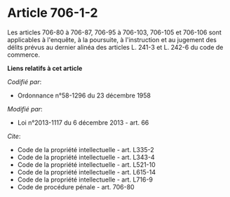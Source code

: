 # Article 706-1-2

Les articles 706-80 à 706-87, 706-95 à 706-103, 706-105 et 706-106 sont applicables à l'enquête, à la poursuite, à
l'instruction et au jugement des délits prévus au dernier alinéa des articles L. 241-3 et L. 242-6 du code de commerce.

**Liens relatifs à cet article**

_Codifié par_:

  - Ordonnance n°58-1296 du 23 décembre 1958

_Modifié par_:

  - Loi n°2013-1117 du 6 décembre 2013 - art. 66

_Cite_:

  - Code de la propriété intellectuelle - art. L335-2
  - Code de la propriété intellectuelle - art. L343-4
  - Code de la propriété intellectuelle - art. L521-10
  - Code de la propriété intellectuelle - art. L615-14
  - Code de la propriété intellectuelle - art. L716-9
  - Code de procédure pénale - art. 706-80
